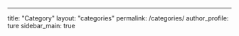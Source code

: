 ---
title: "Category"
layout: "categories"
permalink: /categories/
author_profile: ture
sidebar_main: true
